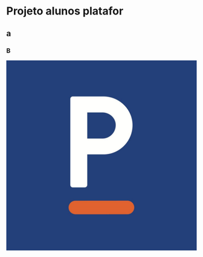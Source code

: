 # Projeto alunos platafor
## a
### B

![Plataforma Impact Logo](https://github.com/Impact-Plataform/Sites-Alunos/blob/master/Images/logo.jpg)


